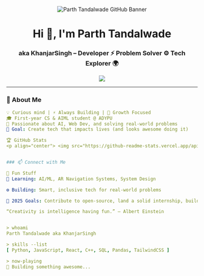 <p align="center">
  <img src="https://raw.githubusercontent.com/KhanjarSingh/KhanjarSingh/main/banner-light.png" alt="Parth Tandalwade GitHub Banner" />
</p>

<h1 align="center">Hi 👋, I'm Parth Tandalwade</h1>
<h3 align="center">aka KhanjarSingh – Developer ⚡ Problem Solver ⚙️ Tech Explorer 🌍</h3>

<p align="center">
  <img src="https://readme-typing-svg.herokuapp.com?font=Fira+Code&weight=500&size=24&pause=1000&color=4B4B4B&center=true&vCenter=true&width=440&lines=Full-Stack+Developer;Python+%7C+React+%7C+C%2B%2B+Enthusiast;Lifelong+Learner+%F0%9F%93%9A;Building+cool+stuff+%F0%9F%92%BB" />
</p>

---

### 🚀 About Me

```yaml
💡 Curious mind | ⚡️ Always Building | 🎯 Growth Focused
🎓 First-year CS & AIML student @ ADYPU
🤖 Passionate about AI, Web Dev, and solving real-world problems
🌟 Goal: Create tech that impacts lives (and looks awesome doing it)

🏆 GitHub Stats
<p align="center"> <img src="https://github-readme-stats.vercel.app/api?username=KhanjarSingh&show_icons=true&theme=light" width="48%"/> <img src="https://github-readme-streak-stats.herokuapp.com/?user=KhanjarSingh&theme=default" width="48%"/> </p> <p align="center"> <img src="https://github-profile-trophy.vercel.app/?username=KhanjarSingh&theme=flat&no-frame=true&column=7" /> </p>


### 📫 Connect with Me

🔮 Fun Stuff
🧠 Learning: AI/ML, AR Navigation Systems, System Design

⚙️ Building: Smart, inclusive tech for real-world problems

🎯 2025 Goals: Contribute to open-source, land a solid internship, build a SaaS product!

“Creativity is intelligence having fun.” – Albert Einstein


> whoami
Parth Tandalwade aka KhanjarSingh

> skills --list
[ Python, JavaScript, React, C++, SQL, Pandas, TailwindCSS ]

> now-playing
🚧 Building something awesome...

